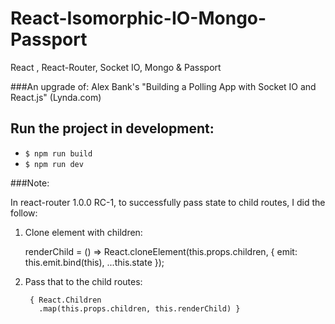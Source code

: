 # React-Isomorphic-IO-Mongo-Passport
React , React-Router, Socket IO, Mongo &amp; Passport

###An upgrade of: Alex Bank's "Building a Polling App with Socket IO and React.js" (Lynda.com)

## Run the project in development:
* `$ npm run build`
* `$ npm run dev`

###Note:

In react-router 1.0.0 RC-1, to successfully pass state to child routes, I did the follow:

1. Clone element with children:

     renderChild = () =>
       React.cloneElement(this.props.children, {
         emit: this.emit.bind(this),
         ...this.state
       });

2. Pass that to the child routes:
       
        { React.Children
          .map(this.props.children, this.renderChild) }       
